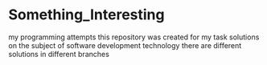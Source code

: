 # Something_Interesting
my programming attempts
this repository was created for my task solutions on the subject of software development technology
there are different solutions in different branches
